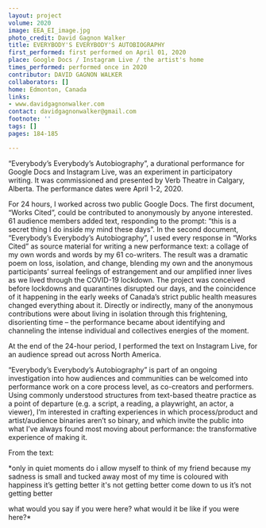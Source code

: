 ```yaml
---
layout: project
volume: 2020
image: EEA_EI_image.jpg
photo_credit: David Gagnon Walker
title: EVERYBODY'S EVERYBODY'S AUTOBIOGRAPHY
first_performed: first performed on April 01, 2020
place: Google Docs / Instagram Live / the artist's home
times_performed: performed once in 2020
contributor: DAVID GAGNON WALKER
collaborators: []
home: Edmonton, Canada
links:
- www.davidgagnonwalker.com
contact: davidgagnonwalker@gmail.com
footnote: ''
tags: []
pages: 184-185

---
```


“Everybody’s Everybody’s Autobiography”, a durational performance for Google Docs and Instagram Live, was an experiment in participatory writing. It was commissioned and presented by Verb Theatre in Calgary, Alberta. The performance dates were April 1-2, 2020.

For 24 hours, I worked across two public Google Docs. The first document, “Works Cited”, could be contributed to anonymously by anyone interested. 61 audience members added text, responding to the prompt: “this is a secret thing I do inside my mind these days”. In the second document, “Everybody’s Everybody’s Autobiography”, I used every response in “Works Cited” as source material for writing a new performance text: a collage of my own words and words by my 61 co-writers. The result was a dramatic poem on loss, isolation, and change, blending my own and the anonymous participants’ surreal feelings of estrangement and our amplified inner lives as we lived through the COVID-19 lockdown. The project was conceived before lockdowns and quarantines disrupted our days, and the coincidence of it happening in the early weeks of Canada’s strict public health measures changed everything about it. Directly or indirectly, many of the anonymous contributions were about living in isolation through this frightening, disorienting time – the performance became about identifying and channeling the intense individual and collectives energies of the moment.

At the end of the 24-hour period, I performed the text on Instagram Live, for an audience spread out across North America.

“Everybody’s Everybody’s Autobiography” is part of an ongoing investigation into how audiences and communities can be welcomed into performance work on a core process level, as co-creators and performers. Using commonly understood structures from text-based theatre practice as a point of departure (e.g. a script, a reading, a playwright, an actor, a viewer), I’m interested in crafting experiences in which process/product and artist/audience binaries aren’t so binary, and which invite the public into what I’ve always found most moving about performance: the transformative experience of making it.

From the text:

*only in quiet moments do i allow myself to think of my friend
because my sadness is small and tucked away
most of my time is coloured with happiness
it’s getting better
it's not getting better
come down to us
it’s not getting better

what would you say if you were here?
what would it be like if you were here?*
